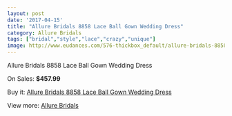 ```yaml
---
layout: post
date: '2017-04-15'
title: "Allure Bridals 8858 Lace Ball Gown Wedding Dress"
category: Allure Bridals
tags: ["bridal","style","lace","crazy","unique"]
image: http://www.eudances.com/576-thickbox_default/allure-bridals-8858-lace-ball-gown-wedding-dress.jpg
---
```

Allure Bridals 8858 Lace Ball Gown Wedding Dress

On Sales: **$457.99**
<a href="https://www.eudances.com/en/allure-bridals/181-allure-bridals-8858-lace-ball-gown-wedding-dress.html"><amp-img layout="responsive" width="600" height="600" src="//www.eudances.com/576-thickbox_default/allure-bridals-8858-lace-ball-gown-wedding-dress.jpg" alt="Allure Bridals 8858 Lace Ball Gown Wedding Dress 0" /></a>
<a href="https://www.eudances.com/en/allure-bridals/181-allure-bridals-8858-lace-ball-gown-wedding-dress.html"><amp-img layout="responsive" width="600" height="600" src="//www.eudances.com/578-thickbox_default/allure-bridals-8858-lace-ball-gown-wedding-dress.jpg" alt="Allure Bridals 8858 Lace Ball Gown Wedding Dress 1" /></a>
<a href="https://www.eudances.com/en/allure-bridals/181-allure-bridals-8858-lace-ball-gown-wedding-dress.html"><amp-img layout="responsive" width="600" height="600" src="//www.eudances.com/577-thickbox_default/allure-bridals-8858-lace-ball-gown-wedding-dress.jpg" alt="Allure Bridals 8858 Lace Ball Gown Wedding Dress 2" /></a>

Buy it: [Allure Bridals 8858 Lace Ball Gown Wedding Dress](https://www.eudances.com/en/allure-bridals/181-allure-bridals-8858-lace-ball-gown-wedding-dress.html "Allure Bridals 8858 Lace Ball Gown Wedding Dress")

View more: [Allure Bridals](https://www.eudances.com/en/2-allure-bridals "Allure Bridals")